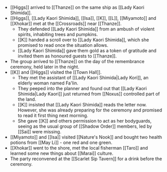 - [[Higgs]] arrived to [[Thanze]] on the same ship as [[Lady Kaori Shimida]].
- [[Higgs]], [[Lady Kaori Shimida]], [[Isa]], [[K]], [[L]], [[Miyamoto]] and [[Xhokar]] met at the [[Crossroads]] near [[Thanze]].
	- They defended [[Lady Kaori Shimida]] from an ambush of violent spirits, inhabiting trees and pumpkins.
	- [[K]] handed a scroll over to [[Lady Kaori Shimida]], which she promised to read once the situation allows.
	- [[Lady Kaori Shimida]] gave them gold as a token of gratitude and invited them as honoured guests to [[Thanze]].
- The group arrived to [[Thanze]] on the day of the remembrance ceremony, held later in the night.
- [[K]] and [[Higgs]] visited the [[Town Hall]].
	- They met the assistant of [[Lady Kaori Shimida|Lady Kori]], an elderly woman named Fa'lin.
	- They peeped into the planner and found out that [[Lady Kaori Shimida|Lady Kaori]] just returned from [[Noxus]] controlled part of the land.
	- [[K]] insisted that [[Lady Kaori Shimida]] reads the letter now. However, she was already preparing for the ceremony and promised to read it first thing next morning.
	- She gave [[K]] and others permission to act as her bodyguards, seeing as the usual group of [[Shadow Order]] members, led by [[Sai]] were missing.
- [[Miyamoto]] and [[Isa]] visited [[Nature's Nook]] and bought two health potions from [[May Li]] - one red and one green.
- [[Xhokar]] went to the shore, met the local fisherman [[Taro]] and learned some new things about [[Marai]] culture.
- The party reconvened at the [[Scarlet Sip Tavern]] for a drink before the ceremony.

